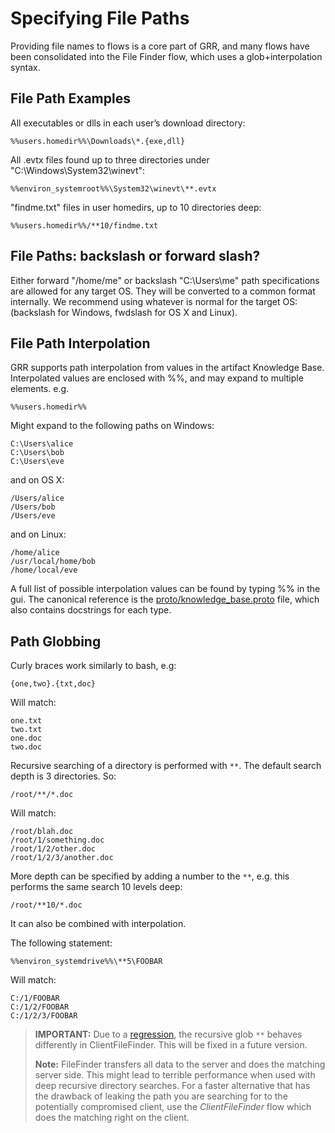 # Specifying File Paths

Providing file names to flows is a core part of GRR, and many flows have
been consolidated into the File Finder flow, which uses a
glob+interpolation syntax.

## File Path Examples

All executables or dlls in each user’s download directory:

```docker
%%users.homedir%%\Downloads\*.{exe,dll}
```

All .evtx files found up to three directories under
"C:\Windows\System32\winevt":

```docker
%%environ_systemroot%%\System32\winevt\**.evtx
```

"findme.txt" files in user homedirs, up to 10 directories deep:

```docker
%%users.homedir%%/**10/findme.txt
```

## File Paths: backslash or forward slash?

Either forward "/home/me" or backslash "C:\\Users\\me" path
specifications are allowed for any target OS. They will be converted to
a common format internally. We recommend using whatever is normal for
the target OS: (backslash for Windows, fwdslash for OS X and Linux).

## File Path Interpolation

GRR supports path interpolation from values in the artifact Knowledge
Base. Interpolated values are enclosed with %%, and may expand to
multiple elements. e.g.

```
%%users.homedir%%
```

Might expand to the following paths on Windows:

```docker
C:\Users\alice
C:\Users\bob
C:\Users\eve
```

and on OS X:

```docker
/Users/alice
/Users/bob
/Users/eve
```

and on Linux:

```docker
/home/alice
/usr/local/home/bob
/home/local/eve
```

A full list of possible interpolation values can be found by typing %%
in the gui. The canonical reference is the
[proto/knowledge\_base.proto](https://github.com/google/grr/blob/master/grr/proto/grr_response_proto/knowledge_base.proto) file, which also contains docstrings for each type.

## Path Globbing

Curly braces work similarly to bash, e.g:

```docker
{one,two}.{txt,doc}
```

Will match:
```docker
one.txt
two.txt
one.doc
two.doc
```


Recursive searching of a directory is performed with `**`. The default
search depth is 3 directories. So:

```docker
/root/**/*.doc
```

Will match:

```docker
/root/blah.doc
/root/1/something.doc
/root/1/2/other.doc
/root/1/2/3/another.doc
```

More depth can be specified by adding a number to the `**`, e.g. this
performs the same search 10 levels deep:

```docker
/root/**10/*.doc
```

It can also be combined with interpolation.

The following statement:

```
%%environ_systemdrive%%\**5\FOOBAR
```

Will match:

```
C:/1/FOOBAR
C:/1/2/FOOBAR
C:/1/2/3/FOOBAR
```

> **IMPORTANT:** Due to a [regression](https://github.com/google/grr/issues/915), the recursive glob `**` behaves differently in ClientFileFinder. This will be fixed in a future version.
> 
> **Note:** FileFinder transfers all data to the server and does the matching server side. This might lead to terrible performance when used with deep recursive directory searches. For a faster alternative that has the drawback of leaking the path you are searching for to the potentially compromised client, use the *ClientFileFinder* flow which does the matching right on the client.
